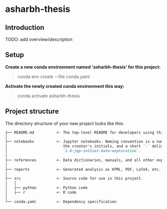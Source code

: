# asharbh-thesis  

## Introduction

TODO: add overview/description

## Setup

__Create a new conda environment named 'asharbh-thesis' for this project:__
> conda env create --file conda.yaml

__Activate the newly created conda environment this way:__
> conda activate asharbh-thesis

## Project structure

The directory structure of your new project looks like this:  

```markdown
├── README.md          <- The top-level README for developers using this project.
│
├── notebooks          <- Jupyter notebooks. Naming convention is a number (for ordering),
│                         the creator's initials, and a short `-` delimited description, e.g.
│                         `1.0-jqp-initial-data-exploration`.
│
├── references         <- Data dictionaries, manuals, and all other explanatory materials.
│
├── reports            <- Generated analysis as HTML, PDF, LaTeX, etc.
│
├── src                <- Source code for use in this project.
│   │
│   ├── python         <- Python code  
│   ├── r              <- R code  
│
└── conda.yaml         <- Dependency specification
```
